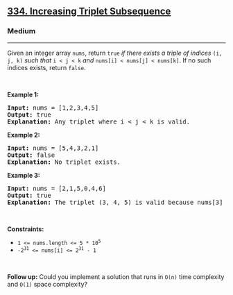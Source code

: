 <h2><a href="https://leetcode.com/problems/increasing-triplet-subsequence/">334. Increasing Triplet Subsequence</a></h2><h3>Medium</h3><hr><div><p class="extension-adhd-reader-p"><span class="extension-adhd-reader-wrapper"><span class="extension-adhd-reader-container"><span class="extension-adhd-reader-boldify">G</span>iven</span> an <span class="extension-adhd-reader-container"><span class="extension-adhd-reader-boldify">in</span>teger</span> <span class="extension-adhd-reader-container"><span class="extension-adhd-reader-boldify">a</span>rray</span> </span><code><span class="extension-adhd-reader-wrapper"><span class="extension-adhd-reader-container"><span class="extension-adhd-reader-boldify">n</span>ums</span></span></code><span class="extension-adhd-reader-wrapper">, <span class="extension-adhd-reader-container"><span class="extension-adhd-reader-boldify">re</span>turn</span> </span><code><span class="extension-adhd-reader-wrapper"><span class="extension-adhd-reader-container"><span class="extension-adhd-reader-boldify">t</span>rue</span></span></code><em><span class="extension-adhd-reader-wrapper"> if <span class="extension-adhd-reader-container"><span class="extension-adhd-reader-boldify">t</span>here</span> <span class="extension-adhd-reader-container"><span class="extension-adhd-reader-boldify">ex</span>ists</span> a <span class="extension-adhd-reader-container"><span class="extension-adhd-reader-boldify">tr</span>iple</span> of <span class="extension-adhd-reader-container"><span class="extension-adhd-reader-boldify">in</span>dices</span> </span></em><code><span class="extension-adhd-reader-wrapper"><span class="extension-adhd-reader-container"><span class="extension-adhd-reader-boldify">(</span>i,</span> j, k)</span></code><em><span class="extension-adhd-reader-wrapper"> <span class="extension-adhd-reader-container"><span class="extension-adhd-reader-boldify">s</span>uch</span> <span class="extension-adhd-reader-container"><span class="extension-adhd-reader-boldify">t</span>hat</span> </span></em><code><span class="extension-adhd-reader-wrapper">i &lt; j &lt; k</span></code><em><span class="extension-adhd-reader-wrapper"> <span class="extension-adhd-reader-container"><span class="extension-adhd-reader-boldify">a</span>nd</span> </span></em><code><span class="extension-adhd-reader-wrapper"><span class="extension-adhd-reader-container"><span class="extension-adhd-reader-boldify">nu</span>ms[i]</span> &lt; <span class="extension-adhd-reader-container"><span class="extension-adhd-reader-boldify">nu</span>ms[j]</span> &lt; <span class="extension-adhd-reader-container"><span class="extension-adhd-reader-boldify">nu</span>ms[k]</span></span></code><span class="extension-adhd-reader-wrapper">. If no <span class="extension-adhd-reader-container"><span class="extension-adhd-reader-boldify">s</span>uch</span> <span class="extension-adhd-reader-container"><span class="extension-adhd-reader-boldify">in</span>dices</span> <span class="extension-adhd-reader-container"><span class="extension-adhd-reader-boldify">ex</span>ists,</span> <span class="extension-adhd-reader-container"><span class="extension-adhd-reader-boldify">re</span>turn</span> </span><code><span class="extension-adhd-reader-wrapper"><span class="extension-adhd-reader-container"><span class="extension-adhd-reader-boldify">f</span>alse</span></span></code>.</p>

<p class="extension-adhd-reader-p">&nbsp;</p>
<p class="extension-adhd-reader-p"><strong class="example"><span class="extension-adhd-reader-wrapper"><span class="extension-adhd-reader-container"><span class="extension-adhd-reader-boldify">Ex</span>ample</span> 1:</span></strong></p>

<pre><strong>Input:</strong> nums = [1,2,3,4,5]
<strong>Output:</strong> true
<strong>Explanation:</strong> Any triplet where i &lt; j &lt; k is valid.
</pre>

<p class="extension-adhd-reader-p"><strong class="example"><span class="extension-adhd-reader-wrapper"><span class="extension-adhd-reader-container"><span class="extension-adhd-reader-boldify">Ex</span>ample</span> 2:</span></strong></p>

<pre><strong>Input:</strong> nums = [5,4,3,2,1]
<strong>Output:</strong> false
<strong>Explanation:</strong> No triplet exists.
</pre>

<p class="extension-adhd-reader-p"><strong class="example"><span class="extension-adhd-reader-wrapper"><span class="extension-adhd-reader-container"><span class="extension-adhd-reader-boldify">Ex</span>ample</span> 3:</span></strong></p>

<pre><strong>Input:</strong> nums = [2,1,5,0,4,6]
<strong>Output:</strong> true
<strong>Explanation:</strong> The triplet (3, 4, 5) is valid because nums[3] == 0 &lt; nums[4] == 4 &lt; nums[5] == 6.
</pre>

<p class="extension-adhd-reader-p">&nbsp;</p>
<p class="extension-adhd-reader-p"><strong><span class="extension-adhd-reader-wrapper"><span class="extension-adhd-reader-container"><span class="extension-adhd-reader-boldify">Cons</span>traints:</span></span></strong></p>

<ul>
	<li><code>1 &lt;= nums.length &lt;= 5 * 10<sup>5</sup></code></li>
	<li><code>-2<sup>31</sup> &lt;= nums[i] &lt;= 2<sup>31</sup> - 1</code></li>
</ul>

<p class="extension-adhd-reader-p">&nbsp;</p>
<strong>Follow up:</strong> Could you implement a solution that runs in <code>O(n)</code> time complexity and <code>O(1)</code> space complexity?</div>